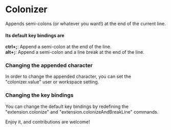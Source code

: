 # Colonizer
Appends semi-colons (or whatever you want!) at the end of the current line.

#### Its default key bindings are  
**ctrl+;**: Append a semi-colon at the end of the line.  
**alt+;**: Append a semi-colon and a line break at the end of the line.

### Changing the appended character  
In order to change the appended character, you can set the "colonizer.value" user or workspace setting.

### Changing the key bindings  
You can change the default key bindings by redefining the "extension.colonize" and "extension.colonizeAndBreakLine" commands.

Enjoy it, and contributions are welcome!
